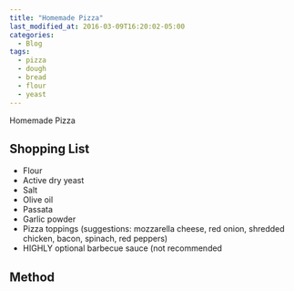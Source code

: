 ```yaml
---
title: "Homemade Pizza"
last_modified_at: 2016-03-09T16:20:02-05:00
categories:
  - Blog
tags:
  - pizza
  - dough
  - bread
  - flour
  - yeast
---
```


Homemade Pizza

## Shopping List
- Flour
- Active dry yeast
- Salt
- Olive oil
- Passata
- Garlic powder
- Pizza toppings (suggestions: mozzarella cheese, red onion, shredded chicken, bacon, spinach, red peppers)
- HIGHLY optional barbecue sauce (not recommended 

## Method

